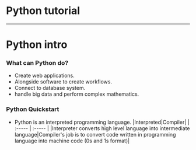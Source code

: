 # Python tutorial
***
# Python intro

###  What can Python do?
- Create web applications.
- Alongside software to create workflows.
- Connect to database system.
- handle big data and perform complex mathematics.
### Python Quickstart
- Python is an interpreted programming language.
|Interpreted|Compiler|
| :----- | :----- |
|Interpreter converts high level language into intermediate language|Compiler's job is to convert code written in programming language into machine code (0s and 1s format)|